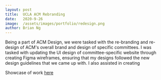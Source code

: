 ```yaml
---
layout: post
title:  UCLA ACM Rebranding
date:   2020-9-26
image:  /assets/images/portfolio/redesign.png
author: Brian Ng
---
```




Being a part of ACM Design, we were tasked with the re-branding and re-design of ACM's overall brand and design of specific committees. I was tasked with updating the UI design of committee-specific website through creating Figma wireframes, ensuring that my designs followed the new design guidelines that we came up with. I also assisted in creating 

Showcase of work [here](https://www.figma.com/file/wcgZCapVWhPeULPHPAcUyx/Assets-v3?node-id=142%3A133)